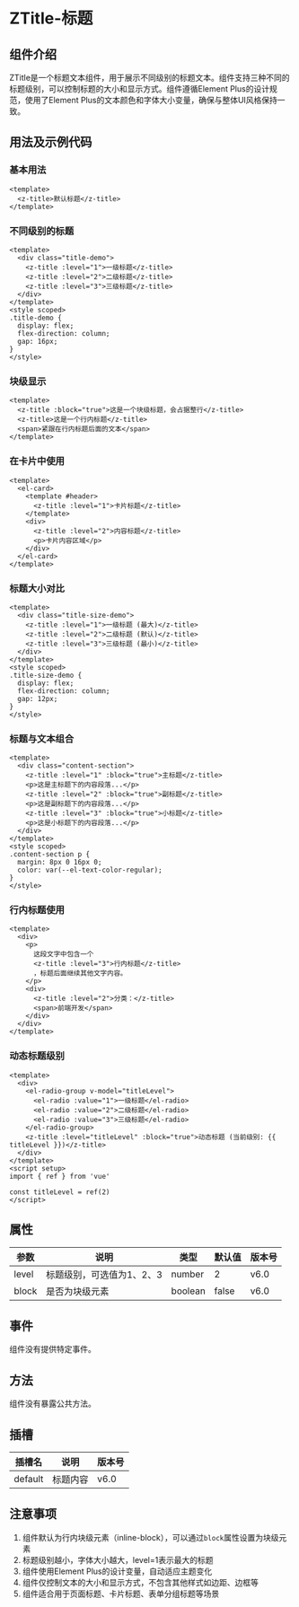 # ZTitle-标题
## 组件介绍
ZTitle是一个标题文本组件，用于展示不同级别的标题文本。组件支持三种不同的标题级别，可以控制标题的大小和显示方式。组件遵循Element Plus的设计规范，使用了Element Plus的文本颜色和字体大小变量，确保与整体UI风格保持一致。

## 用法及示例代码
### 基本用法
```vue
<template>
  <z-title>默认标题</z-title>
</template>

```

### 不同级别的标题
```vue
<template>
  <div class="title-demo">
    <z-title :level="1">一级标题</z-title>
    <z-title :level="2">二级标题</z-title>
    <z-title :level="3">三级标题</z-title>
  </div>
</template>
<style scoped>
.title-demo {
  display: flex;
  flex-direction: column;
  gap: 16px;
}
</style>

```

### 块级显示
```vue
<template>
  <z-title :block="true">这是一个块级标题，会占据整行</z-title>
  <z-title>这是一个行内标题</z-title>
  <span>紧跟在行内标题后面的文本</span>
</template>

```

### 在卡片中使用
```vue
<template>
  <el-card>
    <template #header>
      <z-title :level="1">卡片标题</z-title>
    </template>
    <div>
      <z-title :level="2">内容标题</z-title>
      <p>卡片内容区域</p>
    </div>
  </el-card>
</template>

```

### 标题大小对比
```vue
<template>
  <div class="title-size-demo">
    <z-title :level="1">一级标题 (最大)</z-title>
    <z-title :level="2">二级标题 (默认)</z-title>
    <z-title :level="3">三级标题 (最小)</z-title>
  </div>
</template>
<style scoped>
.title-size-demo {
  display: flex;
  flex-direction: column;
  gap: 12px;
}
</style>

```

### 标题与文本组合
```vue
<template>
  <div class="content-section">
    <z-title :level="1" :block="true">主标题</z-title>
    <p>这是主标题下的内容段落...</p>
    <z-title :level="2" :block="true">副标题</z-title>
    <p>这是副标题下的内容段落...</p>
    <z-title :level="3" :block="true">小标题</z-title>
    <p>这是小标题下的内容段落...</p>
  </div>
</template>
<style scoped>
.content-section p {
  margin: 8px 0 16px 0;
  color: var(--el-text-color-regular);
}
</style>

```

### 行内标题使用
```vue
<template>
  <div>
    <p>
      这段文字中包含一个
      <z-title :level="3">行内标题</z-title>
      ，标题后面继续其他文字内容。
    </p>
    <div>
      <z-title :level="2">分类：</z-title>
      <span>前端开发</span>
    </div>
  </div>
</template>

```

### 动态标题级别
```vue
<template>
  <div>
    <el-radio-group v-model="titleLevel">
      <el-radio :value="1">一级标题</el-radio>
      <el-radio :value="2">二级标题</el-radio>
      <el-radio :value="3">三级标题</el-radio>
    </el-radio-group>
    <z-title :level="titleLevel" :block="true">动态标题 (当前级别: {{ titleLevel }})</z-title>
  </div>
</template>
<script setup>
import { ref } from 'vue'

const titleLevel = ref(2)
</script>

```

## 属性
| 参数 | 说明 | 类型 | 默认值 | 版本号 |
| --- | --- | --- | --- | --- |
| level | 标题级别，可选值为1、2、3 | number | 2 | v6.0 |
| block | 是否为块级元素 | boolean | false | v6.0 |


## 事件
组件没有提供特定事件。

## 方法
组件没有暴露公共方法。

## 插槽
| 插槽名 | 说明 | 版本号 |
| --- | --- | --- |
| default | 标题内容 | v6.0 |


## 注意事项
1. 组件默认为行内块级元素（inline-block），可以通过`block`属性设置为块级元素
2. 标题级别越小，字体大小越大，level=1表示最大的标题
3. 组件使用Element Plus的设计变量，自动适应主题变化
4. 组件仅控制文本的大小和显示方式，不包含其他样式如边距、边框等
5. 组件适合用于页面标题、卡片标题、表单分组标题等场景

